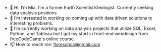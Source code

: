 - 👋 Hi, I’m Mia. I'm a former Earth Scientist/Geologist. Currently seeking data analysis positions.
- 👀 I’m interested in working on coming up with data driven solutions to interesting problems.
- 🌱 I’m currently working on data analysis projects that utilize SQL, Excel, Python, and Tableau but I got my start in front-end webdesign from freeCodeCamp's online course.
- 📫 How to reach me: floresdmia@gmail.com

<!---
mia-flo/mia-flo is a ✨ special ✨ repository because its `README.md` (this file) appears on your GitHub profile.
You can click the Preview link to take a look at your changes.
--->
